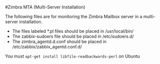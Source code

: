#Zimbra MTA (Multi-Server Installation)

The following files are for monitoring the Zimbra Mailbox server in a multi-server installation.

* The files labeled *.pl files should be placed in /usr/local/bin/
* The zabbix-sudoers file should be placed in /etc/sudoers.d/
* The zimbra_agentd.d.conf should be placed in /etc/zabbix/zabbix_agentd.conf.d/

You must ``apt-get install libfile-readbackwards-perl`` on Ubuntu
